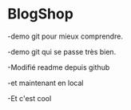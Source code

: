 BlogShop
===============
-demo git pour mieux comprendre. 

-demo git qui se passe très bien.

-Modifié readme depuis github

-et maintenant en local

-Et c'est cool
